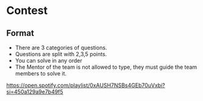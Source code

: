# Contest

## Format
- There are 3 categories of questions.
- Questions are split with 2,3,5 points.
- You can solve in any order
- The Mentor of the team is not allowed to type, they must guide the team members to solve it.


https://open.spotify.com/playlist/0xAUSH7NSBs4GEb70uVxbi?si=450a129a9e7b49f5

